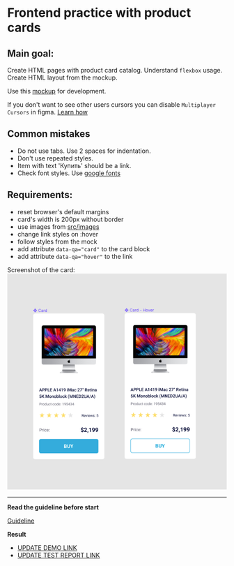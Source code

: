 # Frontend practice with product cards

## Main goal:
Create HTML pages with product card catalog. Understand `flexbox` usage. Create
HTML layout from the mockup.

Use this [mockup](https://www.figma.com/file/bS8N1lTT0Ew0Brf1Nfl36iMV/Product-Cards?node-id=0%3A1)
for development.

If you don't want to see other users cursors you can disable `Multiplayer
Cursors` in figma. [Learn how](https://mate-academy.github.io/layout_task-guideline/figma.html#multiplayer-cursors)

## Common mistakes
* Do not use tabs. Use 2 spaces for indentation.
* Don't use repeated styles.
* Item with text 'Купить' should be a link.
* Check font styles. Use [google fonts](https://fonts.google.com/)

## Requirements:

* reset browser's default margins
* card's width is 200px without border
* use images from [src/images](src/images)
* change link styles on :hover
* follow styles from the mock
* add attribute `data-qa="card"` to the card block
* add attribute `data-qa="hover"` to the link


Screenshot of the card:
![screenshot](./references/card-example.png)

---
**Read the guideline before start**

[Guideline](https://mate-academy.github.io/layout_task-guideline/)

**Result**

- [UPDATE DEMO LINK](https://tearfulmerlin.github.io/layout_product-cards/)
- [UPDATE TEST REPORT LINK](https://tearfulmerlin.github.io/layout_product-cards/report/html_report/)
